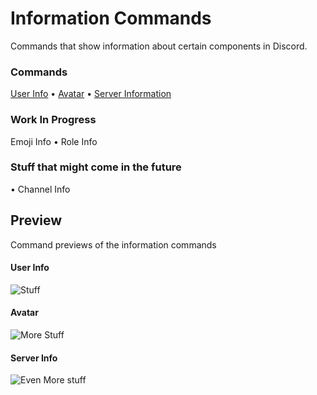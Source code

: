 # Information Commands
Commands that show information about certain components in Discord.

### Commands

[User Info](./userinfo.yag) • [Avatar](./avatar.yag) • [Server Information](./serverinfo.yag)

### Work In Progress
Emoji Info
• Role Info

### Stuff that might come in the future
• Channel Info


## Preview
Command previews of the information commands

#### User Info
![Stuff](https://cdn.discordapp.com/attachments/847434429546889227/929322510569316372/Screenshot_2022-01-08_at_4.05.48_PM.png)

#### Avatar
![More Stuff](https://media.discordapp.net/attachments/873806775915274270/933658615586385972/Screenshot_2022-01-20_at_3.15.55_PM.png?width=1764&height=1480)

#### Server Info
![Even More stuff](https://cdn.discordapp.com/attachments/885548605925097472/935395680082620506/Screenshot_2022-01-25_at_10.18.25_AM.png)
